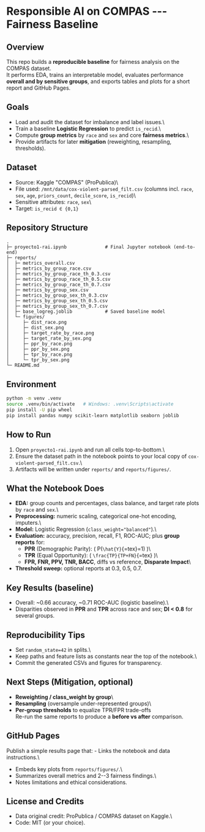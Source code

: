# Responsible AI on COMPAS --- Fairness Baseline

## Overview

This repo builds a **reproducible baseline** for fairness analysis on
the COMPAS dataset.\
It performs EDA, trains an interpretable model, evaluates performance
**overall and by sensitive groups**, and exports tables and plots for a
short report and GitHub Pages.

## Goals

-   Load and audit the dataset for imbalance and label issues.\
-   Train a baseline **Logistic Regression** to predict `is_recid`.\
-   Compute **group metrics** by `race` and `sex` and core **fairness
    metrics**.\
-   Provide artifacts for later **mitigation** (reweighting, resampling,
    thresholds).

## Dataset

-   Source: Kaggle "COMPAS" (ProPublica)\
-   File used: `/mnt/data/cox-violent-parsed_filt.csv` (columns
    incl. `race`, `sex`, `age`, `priors_count`, `decile_score`,
    `is_recid`)\
-   Sensitive attributes: `race`, `sex`\
-   Target: `is_recid ∈ {0,1}`

## Repository Structure

    .
    ├─ proyecto1-rai.ipynb              # Final Jupyter notebook (end-to-end)
    ├─ reports/
    │  ├─ metrics_overall.csv
    │  ├─ metrics_by_group_race.csv
    │  ├─ metrics_by_group_race_th_0.3.csv
    │  ├─ metrics_by_group_race_th_0.5.csv
    │  ├─ metrics_by_group_race_th_0.7.csv
    │  ├─ metrics_by_group_sex.csv
    │  ├─ metrics_by_group_sex_th_0.3.csv
    │  ├─ metrics_by_group_sex_th_0.5.csv
    │  ├─ metrics_by_group_sex_th_0.7.csv
    │  ├─ base_logreg.joblib            # Saved baseline model
    │  └─ figures/
    │     ├─ dist_race.png
    │     ├─ dist_sex.png
    │     ├─ target_rate_by_race.png
    │     ├─ target_rate_by_sex.png
    │     ├─ ppr_by_race.png
    │     ├─ ppr_by_sex.png
    │     ├─ tpr_by_race.png
    │     └─ tpr_by_sex.png
    └─ README.md

## Environment

``` bash
python -m venv .venv
source .venv/bin/activate   # Windows: .venv\Scripts\activate
pip install -U pip wheel
pip install pandas numpy scikit-learn matplotlib seaborn joblib
```

## How to Run

1.  Open `proyecto1-rai.ipynb` and run all cells top-to-bottom.\
2.  Ensure the dataset path in the notebook points to your local copy of
    `cox-violent-parsed_filt.csv`.\
3.  Artifacts will be written under `reports/` and `reports/figures/`.

## What the Notebook Does

-   **EDA:** group counts and percentages, class balance, and target
    rate plots by `race` and `sex`.\
-   **Preprocessing:** numeric scaling, categorical one-hot encoding,
    imputers.\
-   **Model:** Logistic Regression (`class_weight="balanced"`).\
-   **Evaluation:** accuracy, precision, recall, F1, ROC-AUC; plus
    **group reports** for:
    -   **PPR** (Demographic Parity): ( P(`\hat{Y}`{=tex}=1) )\
    -   **TPR** (Equal Opportunity): ( `\frac{TP}{TP+FN}`{=tex} )\
    -   **FPR, FNR, PPV, TNR, BACC**, diffs vs reference, **Disparate
        Impact**\
-   **Threshold sweep:** optional reports at 0.3, 0.5, 0.7.

## Key Results (baseline)

-   Overall: \~0.66 accuracy, \~0.71 ROC-AUC (logistic baseline).\
-   Disparities observed in **PPR** and **TPR** across race and sex;
    **DI \< 0.8** for several groups.

## Reproducibility Tips

-   Set `random_state=42` in splits.\
-   Keep paths and feature lists as constants near the top of the
    notebook.\
-   Commit the generated CSVs and figures for transparency.

## Next Steps (Mitigation, optional)

-   **Reweighting / class_weight by group**\
-   **Resampling** (oversample under-represented groups)\
-   **Per-group thresholds** to equalize TPR/FPR trade-offs\
    Re-run the same reports to produce a **before vs after** comparison.

## GitHub Pages

Publish a simple results page that: - Links the notebook and data
instructions.\
- Embeds key plots from `reports/figures/`.\
- Summarizes overall metrics and 2--3 fairness findings.\
- Notes limitations and ethical considerations.

## License and Credits

-   Data original credit: ProPublica / COMPAS dataset on Kaggle.\
-   Code: MIT (or your choice).
